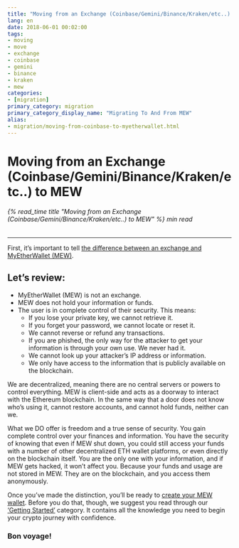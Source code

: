 ```yaml
---
title: "Moving from an Exchange (Coinbase/Gemini/Binance/Kraken/etc..) to MEW"
lang: en
date: 2018-06-01 00:02:00
tags:
- moving
- move
- exchange
- coinbase
- gemini
- binance
- kraken
- mew
categories:
- [migration]
primary_category: migration
primary_category_display_name: "Migrating To And From MEW"
alias:
- migration/moving-from-coinbase-to-myetherwallet.html
---
```


# __Moving from an Exchange (Coinbase/Gemini/Binance/Kraken/etc..) to MEW__
###### {% read_time title "Moving from an Exchange (Coinbase/Gemini/Binance/Kraken/etc..) to MEW" %} min read
***

First, it’s important to tell [the difference between an exchange and MyEtherWallet (MEW)][MEWdifferent]. 

## __Let’s review:__

* MyEtherWallet (MEW) is not an exchange.
* MEW does not hold your information or funds. 
* The user is in complete control of their security. This means:
    * If you lose your private key, we cannot retrieve it. 
    * If you forget your password, we cannot locate or reset it.
    * We cannot reverse or refund any transactions. 
    * If you are phished, the only way for the attacker to get your information is through your own use. We never had it.
    * We cannot look up your attacker’s IP address or information.
    * We only have access to the information that is publicly available on the blockchain.

We are decentralized, meaning there are no central servers or powers to control everything. MEW is client-side and acts as a doorway to interact with the Ethereum blockchain. In the same way that a door does not know who’s using it, cannot restore accounts, and cannot hold funds, neither can we.

What we DO offer is freedom and a true sense of security. You gain complete control over your finances and information. You have the security of knowing that even if MEW shut down, you could still access your funds with a number of other decentralized ETH wallet platforms, or even directly on the blockchain itself. You are the only one with your information, and if MEW gets hacked, it won’t affect you. Because your funds and usage are not stored in MEW. They are on the blockchain, and you access them anonymously. 

Once you’ve made the distinction, you’ll be ready to [create your MEW wallet][create]. Before you do that, though, we suggest you read through our [‘Getting Started’][getstart] category. It contains all the knowledge you need to begin your crypto journey with confidence. 

### Bon voyage!

[MEWdifferent]: /posts/getting-started/difference-between-mew-and-exchange/
[create]: /posts/getting-started/how-to-create-a-wallet/
[getstart]: /posts/getting-started/

